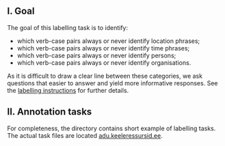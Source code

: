 ## I. Goal

The goal of this labelling task is to identify:
* which verb-case pairs always or never identify location phrases;
* which verb-case pairs always or never identify time phrases;
* which verb-case pairs always or never identify persons;
* which verb-case pairs always or never identify organisations.

As it is difficult to draw a clear line between these categories, we ask
questions that easier to answer and yield more informative responses.
See the [labelling instructions](./labelling_instructions) for further details.


## II. Annotation tasks

For completeness, the directory contains short example of labelling tasks.  
The actual task files are located [adu.keeleressursid.ee](???).
